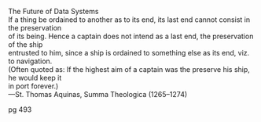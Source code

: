 
The Future of Data Systems  
If a thing be ordained to another as to its end, its last end cannot consist in the preservation  
of its being. Hence a captain does not intend as a last end, the preservation of the ship  
entrusted to him, since a ship is ordained to something else as its end, viz. to navigation.  
(Often quoted as: If the highest aim of a captain was the preserve his ship, he would keep it  
in port forever.)  
—St. Thomas Aquinas, Summa Theologica (1265–1274)

pg 493